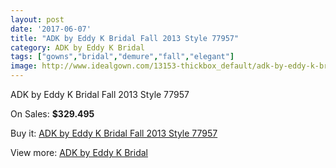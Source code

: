 ```yaml
---
layout: post
date: '2017-06-07'
title: "ADK by Eddy K Bridal Fall 2013 Style 77957"
category: ADK by Eddy K Bridal
tags: ["gowns","bridal","demure","fall","elegant"]
image: http://www.idealgown.com/13153-thickbox_default/adk-by-eddy-k-bridal-fall-2013-style-77957.jpg
---
```

ADK by Eddy K Bridal Fall 2013 Style 77957

On Sales: **$329.495**
<a href="https://www.idealgown.com/en/adk-by-eddy-k-bridal/5289-adk-by-eddy-k-bridal-fall-2013-style-77957.html"><amp-img layout="responsive" width="600" height="600" src="//www.idealgown.com/13153-thickbox_default/adk-by-eddy-k-bridal-fall-2013-style-77957.jpg" alt="ADK by Eddy K Bridal Fall 2013 Style 77957 0" /></a>

Buy it: [ADK by Eddy K Bridal Fall 2013 Style 77957](https://www.idealgown.com/en/adk-by-eddy-k-bridal/5289-adk-by-eddy-k-bridal-fall-2013-style-77957.html "ADK by Eddy K Bridal Fall 2013 Style 77957")

View more: [ADK by Eddy K Bridal](https://www.idealgown.com/en/73-adk-by-eddy-k-bridal "ADK by Eddy K Bridal")